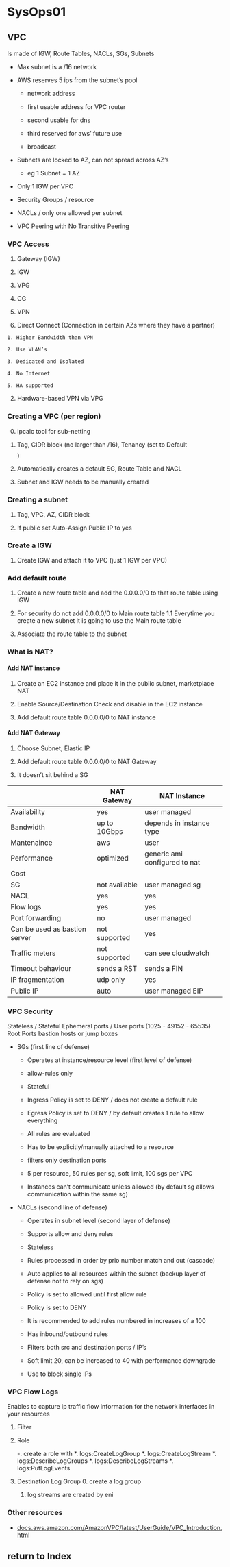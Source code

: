 # SysOps01

## VPC

Is made of IGW, Route Tables, NACLs, SGs, Subnets

- Max subnet is a /16 network

- AWS reserves 5 ips from the subnet’s pool

    - network address

    - first usable address for VPC router

    - second usable for dns

    - third reserved for aws’ future use

    - broadcast

- Subnets are locked to AZ, can not spread across AZ’s

    - eg 1 Subnet = 1 AZ

- Only 1 IGW per VPC

- Security Groups / resource

- NACLs / only one allowed per subnet

- VPC Peering with No Transitive Peering

### VPC Access

1. Gateway (IGW)

  1. IGW

  2. VPG

  3. CG

2. VPN

  1. Direct Connect (Connection in certain AZs where they have a partner)

    1. Higher Bandwidth than VPN

    2. Use VLAN’s

    3. Dedicated and Isolated

    4. No Internet

    5. HA supported

 2. Hardware-based VPN via VPG

### Creating a VPC (per region)

0. ipcalc tool for sub-netting

1. Tag, CIDR block (no larger than /16), Tenancy (set to Default $$$$)

2. Automatically creates a default SG, Route Table and NACL

3. Subnet and IGW needs to be manually created

### Creating a subnet

1. Tag, VPC, AZ, CIDR block

2. If public set Auto-Assign Public IP to yes

### Create a IGW

1. Create IGW and attach it to VPC (just 1 IGW per VPC)

### Add default route

1. Create a new route table and add the 0.0.0.0/0 to that route table using IGW

2. For security do not add 0.0.0.0/0 to Main route table 1.1 Everytime you create a new subnet it is going to use the Main route table

3. Associate the route table to the subnet

### What is NAT?

#### Add NAT instance

1. Create an EC2 instance and place it in the public subnet, marketplace NAT

2. Enable Source/Destination Check and disable in the EC2 instance

3. Add default route table 0.0.0.0/0 to NAT instance

#### Add NAT Gateway

1. Choose Subnet, Elastic IP

2. Add default route table 0.0.0.0/0 to NAT Gateway

3. It doesn’t sit behind a SG

|| NAT Gateway | NAT Instance | 
|---|---|---|
| Availability | yes | user managed |
| Bandwidth | up to 10Gbps | depends in instance type |
| Mantenaince | aws | user | 
| Performance | optimized | generic ami configured to nat |
| Cost | | |
| SG | not available | user managed sg |
| NACL | yes | yes |
| Flow logs | yes | yes |
| Port forwarding | no | user managed | 
| Can be used as bastion server | not supported | yes |
| Traffic meters | not supported | can see cloudwatch |
| Timeout behaviour | sends a RST | sends a FIN | 
| IP fragmentation | udp only | yes |
| Public IP | auto | user managed EIP |

### VPC Security

Stateless / Stateful Ephemeral ports / User ports (1025 - 49152 - 65535) Root Ports bastion hosts or jump boxes

- SGs (first line of defense)

    - Operates at instance/resource level (first level of defense)

    - allow-rules only

    - Stateful

    - Ingress Policy is set to DENY / does not create a default rule

    - Egress Policy is set to DENY / by default creates 1 rule to allow everything

    - All rules are evaluated

    - Has to be explicitly/manually attached to a resource

    - filters only destination ports

    - 5 per resource, 50 rules per sg, soft limit, 100 sgs per VPC

    - Instances can’t communicate unless allowed (by default sg allows communication within the same sg)

- NACLs (second line of defense)

    - Operates in subnet level (second layer of defense)

    - Supports allow and deny rules

    - Stateless

    - Rules processed in order by prio number match and out (cascade)

    - Auto applies to all resources within the subnet (backup layer of defense not to rely on sgs)

    - Policy is set to allowed until first allow rule

    - Policy is set to DENY

    - It is recommended to add rules numbered in increases of a 100

    - Has inbound/outbound rules

    - Filters both src and destination ports / IP’s

    - Soft limit 20, can be increased to 40 with performance downgrade

    - Use to block single IPs

### VPC Flow Logs

Enables to capture ip traffic flow information for the network interfaces in your resources

1. Filter

2. Role

    -. create a role with
        *. logs:CreateLogGroup
        *. logs:CreateLogStream
        *. logs:DescribeLogGroups
        *. logs:DescribeLogStreams
        *. logs:PutLogEvents

9. Destination Log Group
    0. create a log group
    1. log streams are created by eni

### Other resources

- [docs.aws.amazon.com/AmazonVPC/latest/UserGuide/VPC_Introduction.html](http://docs.aws.amazon.com/AmazonVPC/latest/UserGuide/VPC_Introduction.html)

## return to Index
